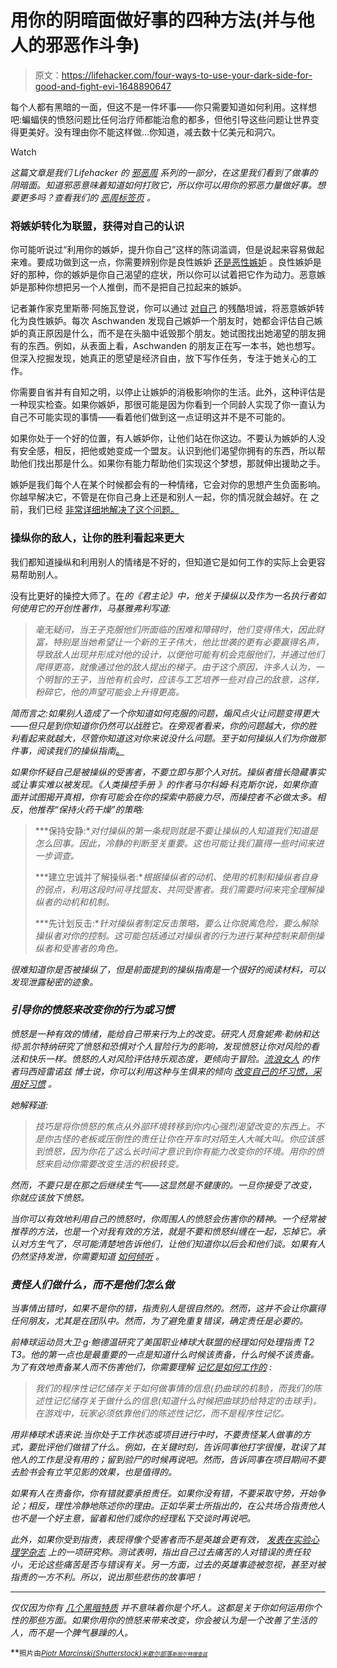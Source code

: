 # 用你的阴暗面做好事的四种方法(并与他人的邪恶作斗争)

> 原文：<https://lifehacker.com/four-ways-to-use-your-dark-side-for-good-and-fight-evi-1648890647>

每个人都有黑暗的一面，但这不是一件坏事——你只需要知道如何利用。这样想吧:蝙蝠侠的愤怒问题比任何治疗师都能治愈的都多，但他引导这些问题让世界变得更美好。没有理由你不能这样做...你知道，减去数十亿美元和洞穴。

Watch

*这篇文章是我们 Lifehacker 的* [*邪恶周*](https://lifehacker.com/welcome-to-lifehackers-fifth-annual-evil-week-1647621043) *系列的一部分，在这里我们看到了做事的阴暗面。知道邪恶意味着知道如何打败它，所以你可以用你的邪恶力量做好事。想要更多吗？查看我们的* [*恶周标签页*](http://lifehacker.com/tag/evilweek) *。*

### 将嫉妒转化为联盟，获得对自己的认识

你可能听说过“利用你的嫉妒，提升你自己”这样的陈词滥调，但是说起来容易做起来难。要成功做到这一点，你需要辨别你是良性嫉妒 [还是恶性嫉妒](http://www.ncbi.nlm.nih.gov/pubmed/19485619) 。良性嫉妒是好的那种，你的嫉妒是你自己渴望的症状，所以你可以试着把它作为动力。恶意嫉妒是那种你想把另一个人推倒，而不是把自己拉起来的嫉妒。

记者兼作家克里斯蒂·阿施瓦登说，你可以通过 [对自己](http://www.huffingtonpost.com/2013/03/06/jealous-friends-envy-jealousy_n_2791331.html) 的残酷坦诚，将恶意嫉妒转化为良性嫉妒。每次 Aschwanden 发现自己嫉妒一个朋友时，她都会评估自己嫉妒的真正原因是什么，而不是在头脑中诋毁那个朋友。她试图找出她渴望的朋友拥有的东西。例如，从表面上看，Aschwanden 的朋友正在写一本书，她也想写。但深入挖掘发现，她真正的愿望是经济自由，放下写作任务，专注于她关心的工作。

你需要自省并有自知之明，以停止让嫉妒的消极影响你的生活。此外，这种评估是一种现实检查。如果你嫉妒，那很可能是因为你看到一个同龄人实现了你一直认为自己不可能实现的事情——看着他们做到这一点证明这并不是不可能的。

如果你处于一个好的位置，有人嫉妒你，让他们站在你这边。不要认为嫉妒的人没有安全感，相反，把他或她变成一个盟友。认识到他们渴望你拥有的东西，所以帮助他们找出那是什么。如果你有能力帮助他们实现这个梦想，那就伸出援助之手。

嫉妒是我们每个人在某个时候都会有的一种情绪，它会对你的思想产生负面影响。你越早解决它，不管是在你自己身上还是和别人一起，你的情况就会越好。在 之前，我们已经 [非常详细地解决了这个问题。](https://lifehacker.com/how-i-learned-to-stop-being-so-jealous-and-finally-get-1529920256)

### 操纵你的敌人，让你的胜利看起来更大

我们都知道操纵和利用别人的情绪是不好的，但知道它是如何工作的实际上会更容易帮助别人。

没有比更好的操控大师了。在[](http://www.gutenberg.org/ebooks/1232)*的《君主论》中，他关于操纵以及作为一名执行者如何使用它的开创性著作，马基雅弗利写道:*

> *毫无疑问，当王子克服他们所面临的困难和障碍时，他们变得伟大，因此财富，特别是当她希望让一个新的王子伟大，他比世袭的更有必要赢得名声，导致敌人出现并形成对他的设计，以便他可能有机会克服他们，并通过他们爬得更高，就像通过他的敌人提出的梯子。由于这个原因，许多人认为，一个明智的王子，当他有机会时，应该与工艺培养一些对自己的敌意，这样，粉碎它，他的声望可能会上升得更高。*

*简而言之:如果别人造成了一个你知道如何克服的问题，煽风点火让问题变得更大——但只是到你知道你仍然可以战胜它。在旁观者看来，你的问题越大，你的胜利看起来就越大，尽管你知道这对你来说没什么问题。至于如何操纵人们为你做那件事，阅读我们的操纵指南[。](http://lifehacker.com/how-to-manipulate-people-30859340)*

*如果你怀疑自己是被操纵的受害者，不要立即与那个人对抗。操纵者擅长隐藏事实或让事实难以被发现。《人类操控手册 》的作者马尔科姆·科克斯尔说，如果你直面并试图揭开真相，你有可能会在你的探索中筋疲力尽，而操控者不必做太多。相反，他推荐“保持火药干燥”的策略:*

> ***保持安静:**对付操纵的第一条规则就是不要让操纵的人知道我们知道是怎么回事。因此，冷静的判断至关重要。这也可能让我们赢得一些时间来进一步调查。*
> 
> ***建立忠诚并了解操纵者:**根据操纵者的动机、使用的机制和操纵者自身的弱点，利用这段时间寻找盟友、共同受害者。我们需要时间来完全理解操纵者的动机和机制。*
> 
> ***先计划反击:**针对操纵者制定反击策略，要么让你脱离危险，要么解除操纵者对你的控制。这可能包括通过对操纵者的行为进行某种控制来颠倒操纵者和受害者的角色。*

*很难知道你是否被操纵了，但是前面提到的操纵指南是一个很好的阅读材料，可以发现泄露秘密的迹象。*

### *引导你的愤怒来改变你的行为或习惯*

*愤怒是一种有效的情绪，能给自己带来行为上的改变。研究人员詹妮弗·勒纳和达彻·凯尔特纳研究了愤怒和恐惧对个人冒险行为的影响，发现愤怒让你对风险的看法和快乐一样。愤怒的人对风险评估持乐观态度，更倾向于冒险。[](http://outsmartyourbrain.com/)[*流浪女人*](http://www.amazon.com/Wander-Woman-High-Achieving-Contentment-Direction/dp/1605093513?asc_campaign=InlineText&asc_refurl=https://lifehacker.com/four-ways-to-use-your-dark-side-for-good-and-fight-evi-1648890647&asc_source=&tag=kinjalifehackerlink-20) 的作者玛西娅雷诺兹 博士说，你可以利用这种与生俱来的倾向 [改变自己的坏习惯，采用好习惯](http://www.psychologytoday.com/blog/wander-woman/201101/want-change-get-angry) 。*

*她解释道:*

> *技巧是将你愤怒的焦点从外部环境转移到你内心强烈渴望改变的东西上。不是你古怪的老板或压倒性的责任让你在开车时对陌生人大喊大叫。你应该感到愤怒，因为你花了这么长时间才意识到你有能力改变你的环境。用你的愤怒来启动你需要改变生活的积极转变。*

*然而，不要只是在那之后继续生气——这显然是不健康的。一旦你接受了改变，你就应该放下愤怒。*

*当你可以有效地利用自己的愤怒时，你周围人的愤怒会伤害你的精神。一个经常被推荐的方法，也是一个对我有效的方法，就是不要和愤怒纠缠在一起，忘掉它。承认对方生气了，尽可能清楚地告诉他们，让他们知道你以后会和他们谈。如果有人仍然坚持发泄，你需要知道 [如何倾听](http://lifehacker.com/how-to-listen-when-someone-is-venting-505638078) 。*

### *责怪人们做什么，而不是他们怎么做*

*当事情出错时，如果不是你的错，指责别人是很自然的。然而，这并不会让你赢得任何朋友，尤其是在团队中。然而，为了避免重复错误，确定责任是必要的。*

*前棒球运动员大卫·g·鲍德温研究了美国职业棒球大联盟的经理如何处理指责 T2 T3。他的第一点也是最重要的一点是知道什么时候该责备，什么时候不该责备。为了有效地责备某人而不伤害他们，你需要理解 [记忆是如何工作的](http://lifehacker.com/how-your-memory-works-and-three-ways-to-improve-it-1370487727) :*

> *我们的程序性记忆储存关于如何做事情的信息(扔曲球的机制)，而我们的陈述性记忆储存关于做什么的信息(知道什么时候把曲球扔给特定的击球手)。在游戏中，玩家必须依靠他们的陈述性记忆，而不是程序性记忆。*

*用非棒球术语来说:当你处于工作状态或项目进行中时，不要责怪某人做事的方式，要批评他们做错了什么。例如，在关键时刻，告诉同事他打字很慢，耽误了其他人的工作是没有用的；留到验尸的时候再说吧。然而，告诉同事在项目期间不要去脸书会有立竿见影的效果，也是值得的。*

*如果有人在责备你，你有错就要承担责任。如果你没有错，不要采取守势，开始争论；相反，理性冷静地陈述你的理由。正如华莱士所指出的，在公共场合指责他人也不是一个好主意，留着和他们或你的经理私下交谈时再说吧。*

*此外，如果你受到指责，表现得像个受害者而不是英雄会更有效， [发表在*实验心理学杂志*](http://www.mpm.umd.edu/Gray%20and%20Wegner%20(2011)%20To%20escape%20blame,%20don't%20be%20a%20hero--Be%20a%20victim.pdf) 上的一项研究称。测试表明，指出自己过去痛苦的人对错误的责任较小，无论这些痛苦是否与错误有关。另一方面，过去的英雄事迹被忽视，甚至对被指责的一方不利。所以，说出那些悲伤的故事吧！*

* * *

*仅仅因为你有 [几个黑暗特质](https://lifehacker.com/top-10-supposedly-bad-personality-traits-that-can-act-1644852692) 并不意味着你是个坏人。这都是关于你如何运用你个性的那些方面。如果你用你的愤怒来带来改变，你会被认为是一个改善了生活的人，而不是一个脾气暴躁的人。*

**<small>照片由</small>*[*<small>Piotr Marcinski(Shutterstock)</small>*](http://www.shutterstock.com/pic-200095700/stock-photo-sad-brunette-girl-jealousy-about-her-friend.html?src=lwCuuaDp7Qa9tvzF3e0I9g-1-28)*<small></small>*<small>[*<small>米歇尔部落</small>*](https://www.flickr.com/photos/37539977@N00/2599062940/)*<small></small>*<small>[*<small>斯图尔特理查兹</small>*](https://www.flickr.com/photos/7149027@N07/4122009797/)</small></small>*

*<small><small></small></small>*